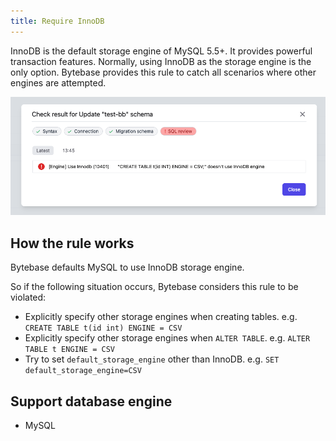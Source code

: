 ```yaml
---
title: Require InnoDB
---
```


InnoDB is the default storage engine of MySQL 5.5+. It provides powerful transaction features. Normally, using InnoDB as the storage engine is the only option. Bytebase provides this rule to catch all scenarios where other engines are attempted.

![schema-review-engine-mysql-use-innodb](/static/docs-assets/schema-review-engine-mysql-use-innodb.webp)

## How the rule works

Bytebase defaults MySQL to use InnoDB storage engine.

So if the following situation occurs, Bytebase considers this rule to be violated:
- Explicitly specify other storage engines when creating tables. e.g. `CREATE TABLE t(id int) ENGINE = CSV` 
- Explicitly specify other storage engines when `ALTER TABLE`. e.g. `ALTER TABLE t ENGINE = CSV`
- Try to set `default_storage_engine` other than InnoDB. e.g. `SET default_storage_engine=CSV`

## Support database engine

- MySQL
